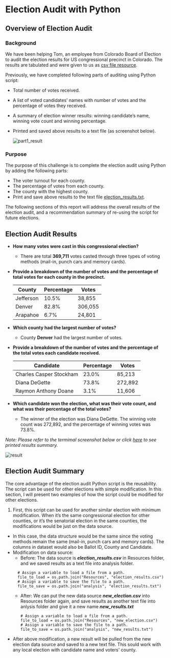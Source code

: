 # Election Audit with Python

## Overview of Election Audit

### Background
We have been helping Tom, an employee from Colorado Board of Election to audit the election results for US congressional precinct in Colorado. The results are tabulated and were given to us as [csv file resource](https://github.com/weihaolun/election-analysis/blob/161dd8acccf89241788970adec1b838c3c1545a3/Resources/election_results.csv).

Previously, we have completed following parts of auditing using Python script:
-	Total number of votes received.
-	A list of voted candidates’ names with number of votes and the percentage of votes they received.
-	A summary of election winner results: winning candidate’s name, winning vote count and winning percentage.
-	Printed and saved above results to a text file (as screenshot below).

     ![part1_result](https://user-images.githubusercontent.com/84211948/124236667-63e64000-dab2-11eb-8716-3ee1d550d3d5.png)

### Purpose
The purpose of this challenge is to complete the election audit using Python by adding the following parts:
-	The voter turnout for each county.
-	The percentage of votes from each county.
-	The county with the highest county.
-	Print and save above results to the text file [election_results.txt](https://github.com/weihaolun/election-analysis/blob/161dd8acccf89241788970adec1b838c3c1545a3/analysis/election_results.txt).

The following sections of this report will address the overall results of the election audit, and a recommendation summary of re-using the script for future elections.

## Election Audit Results
- **How many votes were cast in this congressional election?**

  - There are total **369,711** votes casted through three types of voting methods (mail-in, punch cars and memory cards).

- **Provide a breakdown of the number of votes and the percentage of total votes for each county in the precinct.**

     |   County   |   Percentage  |     Votes     |
     | ------------- | ------------- | ------------- |
     | Jefferson | 10.5%  | 38,855  |
     | Denver  | 82.8%  | 306,055  |
     | Arapahoe  | 6.7%  | 24,801  |

- **Which county had the largest number of votes?**

  - County **Denver** had the largest number of votes.
  
- **Provide a breakdown of the number of votes and the percentage of the total votes each candidate received.**

     |   Candidate   |   Percentage  |     Votes     |
     | ------------- | ------------- | ------------- |
     | Charles Casper Stockham | 23.0%  | 85,213  |
     | Diana DeGette  | 73.8%  | 272,892  |
     | Raymon Anthony Doane  | 3.1%  | 11,606  |
 
- **Which candidate won the election, what was their vote count, and what was their percentage of the total votes?**
  
  -  The winner of the election was Diana DeGette.
The winning vote count was 272,892, and the percentage of winning votes was 73.8%.

_Note: Please refer to the termimal screenshot below or click [here](https://github.com/weihaolun/election-analysis/blob/161dd8acccf89241788970adec1b838c3c1545a3/analysis/election_results.txt) to see printed results summary._

   ![result](https://user-images.githubusercontent.com/84211948/124241370-69925480-dab7-11eb-95b3-eb6052b9faab.png)

## Election Audit Summary
The core advantage of the election audit Python script is the reusability. The script can be used for other elections with simple modification. In this section, I will present two examples of how the script could be modified for other elections.

1. First, this script can be used for another similar election with minimum modification. When it’s the same congressional election for other counties, or it’s the senatorial election in the same counties, the modifications would be just on the data source.
- In this case, the data structure would be the same since the voting methods remain the same (mail-in, punch cars and memory cards). The columns in dataset would also be Ballot ID, County and Candidate.
- Modification on data source:
   - Before: The data source is _**election_results.csv**_ in Resources folder, and we saved results as a text file into analysis folder.
   ```
     # Assign a variable to load a file from a path.
     file_to_load = os.path.join("Resources", "election_results.csv")
     # Assign a variable to save the file to a path.
     file_to_save = os.path.join("analysis", "election_results.txt")
   ```
   - After: We can put the new data source _**new_election.csv**_ into Resources folder again, and save results as another text file into anlysis folder and give it a new name _**new_results.txt**_
     ```
     # Assign a variable to load a file from a path.
     file_to_load = os.path.join("Resources", "new_election.csv")
     # Assign a variable to save the file to a path.
     file_to_save = os.path.join("analysis", "new_results.txt")
     ```  
- After above modification, a new result will be pulled from the new election data source and saved to a new text file. This sould work with any local election with candidate name and voters' county.

  
